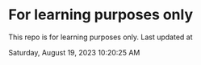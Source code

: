 # For learning purposes only
This repo is for learning purposes only.
Last updated at

Saturday, August 19, 2023 10:20:25 AM

